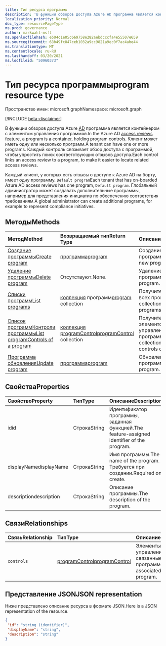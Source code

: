 ```yaml
---
title: Тип ресурса программы
description: 'В функции обзоров доступа Azure AD программа является контейнером с элементом управления программой. Клиент может иметь одну или несколько программ.  Каждый контроль связывает обзор доступа с программой, чтобы упростить поиск соответствующих отзывов доступа.  '
localization_priority: Normal
doc_type: resourcePageType
ms.prod: governance
author: markwahl-msft
ms.openlocfilehash: eb04c1e05c669758e282aebdcccfa4e55507e659
ms.sourcegitcommit: 68b49fc847ceb1032a9cc9821a9ec0f7ac4abe44
ms.translationtype: MT
ms.contentlocale: ru-RU
ms.lasthandoff: 03/20/2021
ms.locfileid: "50960373"
---
```

# <a name="program-resource-type"></a><span data-ttu-id="53745-105">Тип ресурса программы</span><span class="sxs-lookup"><span data-stu-id="53745-105">program resource type</span></span>

<span data-ttu-id="53745-106">Пространство имен: microsoft.graph</span><span class="sxs-lookup"><span data-stu-id="53745-106">Namespace: microsoft.graph</span></span>

[!INCLUDE [beta-disclaimer](../../includes/beta-disclaimer.md)]

<span data-ttu-id="53745-107">В функции обзоров доступа Azure [AD](accessreviews-root.md) программа является контейнером с элементом управления программой.</span><span class="sxs-lookup"><span data-stu-id="53745-107">In the Azure AD [access reviews](accessreviews-root.md) feature, a program is a container, holding program controls.</span></span> <span data-ttu-id="53745-108">Клиент может иметь одну или несколько программ.</span><span class="sxs-lookup"><span data-stu-id="53745-108">A tenant can have one or more programs.</span></span>  <span data-ttu-id="53745-109">Каждый контроль связывает обзор доступа с программой, чтобы упростить поиск соответствующих отзывов доступа.</span><span class="sxs-lookup"><span data-stu-id="53745-109">Each control links an access review to a program, to make it easier to locate related access reviews.</span></span>  

<span data-ttu-id="53745-110">Каждый клиент, у которых есть отзывы о доступе к Azure AD на борту, имеет одну программу. `Default program`</span><span class="sxs-lookup"><span data-stu-id="53745-110">Each tenant that has on-boarded Azure AD access reviews has one program, `Default program`.</span></span>  <span data-ttu-id="53745-111">Глобальный администратор может создавать дополнительные программы, например для представления инициатив по обеспечению соответствия требованиям.</span><span class="sxs-lookup"><span data-stu-id="53745-111">A global administrator can create additional programs, for example to represent compliance initiatives.</span></span> 


## <a name="methods"></a><span data-ttu-id="53745-112">Методы</span><span class="sxs-lookup"><span data-stu-id="53745-112">Methods</span></span>

| <span data-ttu-id="53745-113">Метод</span><span class="sxs-lookup"><span data-stu-id="53745-113">Method</span></span>           | <span data-ttu-id="53745-114">Возвращаемый тип</span><span class="sxs-lookup"><span data-stu-id="53745-114">Return Type</span></span>    |<span data-ttu-id="53745-115">Описание</span><span class="sxs-lookup"><span data-stu-id="53745-115">Description</span></span>|
|:---------------|:--------|:----------|
|[<span data-ttu-id="53745-116">Создание программы</span><span class="sxs-lookup"><span data-stu-id="53745-116">Create program</span></span>](../api/program-create.md) |   [<span data-ttu-id="53745-117">программа</span><span class="sxs-lookup"><span data-stu-id="53745-117">program</span></span>](program.md)   |   <span data-ttu-id="53745-118">Создание новой программы.</span><span class="sxs-lookup"><span data-stu-id="53745-118">Create a new program.</span></span>|
|[<span data-ttu-id="53745-119">Удаление программы</span><span class="sxs-lookup"><span data-stu-id="53745-119">Delete program</span></span>](../api/program-delete.md) |   <span data-ttu-id="53745-120">Отсутствуют.</span><span class="sxs-lookup"><span data-stu-id="53745-120">None.</span></span>   |   <span data-ttu-id="53745-121">Удаление программы.</span><span class="sxs-lookup"><span data-stu-id="53745-121">Delete a program.</span></span>|
|[<span data-ttu-id="53745-122">Списки программ</span><span class="sxs-lookup"><span data-stu-id="53745-122">List programs</span></span>](../api/program-list.md) |  <span data-ttu-id="53745-123">[коллекция](program.md) программ</span><span class="sxs-lookup"><span data-stu-id="53745-123">[program](program.md) collection</span></span>|   <span data-ttu-id="53745-124">Получите коллекцию всех программ.</span><span class="sxs-lookup"><span data-stu-id="53745-124">Get a collection of all the programs.</span></span>|
|[<span data-ttu-id="53745-125">Список программКонтроли программы</span><span class="sxs-lookup"><span data-stu-id="53745-125">List programControls of a program</span></span>](../api/program-listcontrols.md) |      <span data-ttu-id="53745-126">[коллекция programControl](programcontrol.md)</span><span class="sxs-lookup"><span data-stu-id="53745-126">[programControl](programcontrol.md) collection</span></span>| <span data-ttu-id="53745-127">Получите коллекцию элементов управления программы.</span><span class="sxs-lookup"><span data-stu-id="53745-127">Get a collection of the controls of a program.</span></span>|
|[<span data-ttu-id="53745-128">Программа обновления</span><span class="sxs-lookup"><span data-stu-id="53745-128">Update program</span></span>](../api/program-update.md) |   [<span data-ttu-id="53745-129">программа</span><span class="sxs-lookup"><span data-stu-id="53745-129">program</span></span>](program.md)|  <span data-ttu-id="53745-130">Обновление программы.</span><span class="sxs-lookup"><span data-stu-id="53745-130">Update a program.</span></span>|

## <a name="properties"></a><span data-ttu-id="53745-131">Свойства</span><span class="sxs-lookup"><span data-stu-id="53745-131">Properties</span></span>
| <span data-ttu-id="53745-132">Свойство</span><span class="sxs-lookup"><span data-stu-id="53745-132">Property</span></span>     | <span data-ttu-id="53745-133">Тип</span><span class="sxs-lookup"><span data-stu-id="53745-133">Type</span></span>   |<span data-ttu-id="53745-134">Описание</span><span class="sxs-lookup"><span data-stu-id="53745-134">Description</span></span>|
|:---------------|:--------|:----------|
| <span data-ttu-id="53745-135">id</span><span class="sxs-lookup"><span data-stu-id="53745-135">id</span></span>                        |<span data-ttu-id="53745-136">Строка</span><span class="sxs-lookup"><span data-stu-id="53745-136">String</span></span>                              |  <span data-ttu-id="53745-137">Идентификатор программы, заданная функцией.</span><span class="sxs-lookup"><span data-stu-id="53745-137">The feature-assigned identifier of the program.</span></span>                    |
| <span data-ttu-id="53745-138">displayName</span><span class="sxs-lookup"><span data-stu-id="53745-138">displayName</span></span>               |<span data-ttu-id="53745-139">Строка</span><span class="sxs-lookup"><span data-stu-id="53745-139">String</span></span>                              |  <span data-ttu-id="53745-140">Имя программы.</span><span class="sxs-lookup"><span data-stu-id="53745-140">The name of the program.</span></span>  <span data-ttu-id="53745-141">Требуется при создании.</span><span class="sxs-lookup"><span data-stu-id="53745-141">Required on create.</span></span>                  |
| <span data-ttu-id="53745-142">description</span><span class="sxs-lookup"><span data-stu-id="53745-142">description</span></span>               |<span data-ttu-id="53745-143">Строка</span><span class="sxs-lookup"><span data-stu-id="53745-143">String</span></span>                              |  <span data-ttu-id="53745-144">Описание программы.</span><span class="sxs-lookup"><span data-stu-id="53745-144">The description of the program.</span></span>           |

## <a name="relationships"></a><span data-ttu-id="53745-145">Связи</span><span class="sxs-lookup"><span data-stu-id="53745-145">Relationships</span></span>
| <span data-ttu-id="53745-146">Связь</span><span class="sxs-lookup"><span data-stu-id="53745-146">Relationship</span></span> | <span data-ttu-id="53745-147">Тип</span><span class="sxs-lookup"><span data-stu-id="53745-147">Type</span></span>   |<span data-ttu-id="53745-148">Описание</span><span class="sxs-lookup"><span data-stu-id="53745-148">Description</span></span>|
|:---------------|:--------|:----------|
| `controls`                  |[<span data-ttu-id="53745-149">programControl</span><span class="sxs-lookup"><span data-stu-id="53745-149">programControl</span></span>](programcontrol.md) | <span data-ttu-id="53745-150">Элементы управления, связанные с программой.</span><span class="sxs-lookup"><span data-stu-id="53745-150">Controls associated with the program.</span></span> |

## <a name="json-representation"></a><span data-ttu-id="53745-151">Представление JSON</span><span class="sxs-lookup"><span data-stu-id="53745-151">JSON representation</span></span>

<span data-ttu-id="53745-152">Ниже представлено описание ресурса в формате JSON.</span><span class="sxs-lookup"><span data-stu-id="53745-152">Here is a JSON representation of the resource.</span></span>

<!-- {
  "blockType": "resource",
  "optionalProperties": [

  ],
  "keyProperty": "id",
  "@odata.type": "microsoft.graph.program"
}-->

```json
{
 "id": "string (identifier)",
 "displayName": "string",
 "description": "string"
}

```

<!--
{
  "type": "#page.annotation",
  "description": "program resource",
  "keywords": "",
  "section": "documentation",
  "tocPath": "",
  "suppressions": []
}
-->


